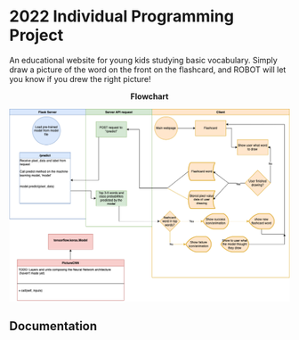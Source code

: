 # 2022 Individual Programming Project
An educational website for young kids studying basic vocabulary. Simply draw a picture of the word on the front on the flashcard, and ROBOT will let you know if you drew the right picture!


<p align="center">
    <b>Flowchart</b>
</p>

![flowchart](https://github.com/tate8/2022IndividualProject/blob/main/images/AIFlashcards.drawio.png)

## Documentation
